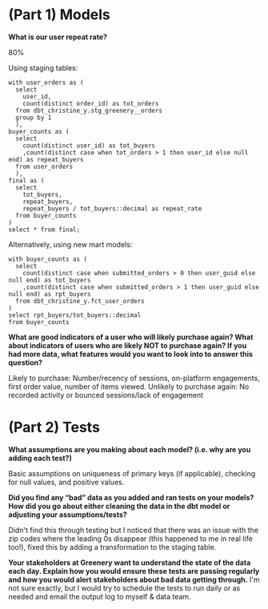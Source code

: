 # (Part 1) Models 

**What is our user repeat rate?**

80%

Using staging tables:

```
with user_orders as (
  select
    user_id,
    count(distinct order_id) as tot_orders
  from dbt_christine_y.stg_greenery__orders
  group by 1
  ),
buyer_counts as (
  select 
    count(distinct user_id) as tot_buyers
    ,count(distinct case when tot_orders > 1 then user_id else null end) as repeat_buyers
  from user_orders
  ),
final as (
  select 
    tot_buyers,
    repeat_buyers,
    repeat_buyers / tot_buyers::decimal as repeat_rate
  from buyer_counts
)
select * from final;
```

Alternatively, using new mart models:
```
with buyer_counts as (
  select 
    count(distinct case when submitted_orders > 0 then user_guid else null end) as tot_buyers
    ,count(distinct case when submitted_orders > 1 then user_guid else null end) as rpt_buyers
  from dbt_christine_y.fct_user_orders
)
select rpt_buyers/tot_buyers::decimal
from buyer_counts
```

**What are good indicators of a user who will likely purchase again? What about indicators of users who are likely NOT to purchase again? If you had more data, what features would you want to look into to answer this question?**

Likely to purchase: Number/recency of sessions, on-platform engagements, first order value, number of items viewed.
Unlikely to purchase again: No recorded activity or bounced sessions/lack of engagement

# (Part 2) Tests 

**What assumptions are you making about each model? (i.e. why are you adding each test?)**

Basic assumptions on uniqueness of primary keys (if applicable), checking for null values, and positive values.

**Did you find any “bad” data as you added and ran tests on your models? How did you go about either cleaning the data in the dbt model or adjusting your assumptions/tests?**

Didn't find this through testing but I noticed that there was an issue with the zip codes where the leading 0s disappear (this happened to me in real life too!), fixed this by adding a transformation to the staging table.

**Your stakeholders at Greenery want to understand the state of the data each day. Explain how you would ensure these tests are passing regularly and how you would alert stakeholders about bad data getting through.**
I'm not sure exactly, but I would try to schedule the tests to run daily or as needed and email the output log to myself & data team.

